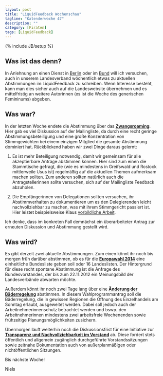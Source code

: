 ```yaml
---
layout: post
title: "LiquidFeedback Wochenschau"
tagline: "Kalenderwoche 47"
description: ""
category: [Piraten]
tags: [LiquidFeedback]
---
```

{% include JB/setup %}

## Was ist das denn?

In Anlehnung an einen Dienst in [Berlin](http://berlin.piratenpartei.de/2012/11/19/die-woche-auf-liquid-feedback-kw-46) oder im [Bund](http://flaschenpost.piratenpartei.de/category/piratenwelt/liquid-news/) will ich versuchen, auch in unserem Landesverband wöchentlich etwas zu aktuellen Abstimmungen im LiquidFeedback zu schreiben. Wenn Interesse besteht, kann man dies sicher auch auf die Landeswebsite übernehmen und es mittelfristig an weitere Autorinnen (es ist die Woche des generischen Femininums) abgeben.

## Was war?

In der letzten Woche endete die Abstimmung über das [**Zwangsroaming**](https://lqpp.de/mv/issue/show/135.html). Hier gab es viel Diskussion auf der Mailingliste, da durch eine recht geringe Abstimmungsbeteiligung und eine große Konzentration von Stimmgewichten bei einem einzigen Mitglied die gesamte Abstimmung dominiert hat. Rückblickend haben wir zwei Dinge daraus gelernt:

1. Es ist mehr Beteiligung notwendig, damit wir gemeinsam für alle akzeptierbare Anträge abstimmen können. Hier sind zum einen die Stammtische gefragt, die (wie es mindestens in Greifswald und Rostock mittlerweile Usus ist) regelmäßig auf die aktuellen Themen aufmerksam machen sollten. Zum anderen sollten natürlich auch die Antragstellerinnen sollte versuchen, sich auf der Mailingliste Feedback abzuholen.

2. Die Empfängerinnen von Delegationen sollten versuchen, ihr Abstimmverhalten zu dokumentieren um es den Delegierenden leicht nachvollziehbar zu machen, was mit ihrem Stimmgericht passiert ist. Hier leistet beispielsweise Klaus [vorbildliche Arbeit](http://wiki.piratenpartei.de/Benutzer:Demed86/lqfb/mv).

Ich denke, dass im konkreten Fall demnächst ein überarbeiteter Antrag zur erneuten Diskussion und Abstimmung gestellt wird.

## Was wird?

Es gibt derzeit zwei aktuelle Abstimmungen. Zum einen könnt ihr noch bis morgen früh darüber abstimmen, ob es für die [**Europawahl 2014**](https://lqpp.de/mv/issue/show/139.html) eine einheitliche Bundesliste geben soll oder 16 Landeslisten. Der Hintergrund für diese recht spontane Abstimmung ist die Anfrage des Bundesvorstandes, der bis zum 22.11.2012 ein Meinungsbild der Landesverbände abwarten möchte.

Außerdem könnt ihr noch zwei Tage lang über eine [**Änderung der Bäderregelung**](https://lqpp.de/mv/issue/show/136.html) abstimmen. In diesem Wahlprogrammantrag soll die Bäderregelung, die in gewissen Regionen die Öffnung des Einzelhandels am Sonntag erlaubt, ausgeweitet werden. Dabei soll jedoch auch der Arbeitnehmerinnenschutz betrachtet werden und bswp. den Arbeitnehmerinnen mindestens zwei arbeitsfreie Wochenenden sowie frühzeitige Planungsmöglichkeiten zusichern.

Übermorgen läuft weiterhin noch die Diskussionsfrist für eine Initiative zur [**Transparenz und Nachvollziehbarkeit im Vorstand**](https://lqpp.de/mv/issue/show/138.html) ab. Diese fordert stets öffentlich und allgemein zugänglich durchgeführte Vorstandssitzungen sowie zeitnahe Dokumentation auch von außerplanmäßigen oder nichtöffentlichen Sitzungen.


Bis nächste Woche!


Niels
